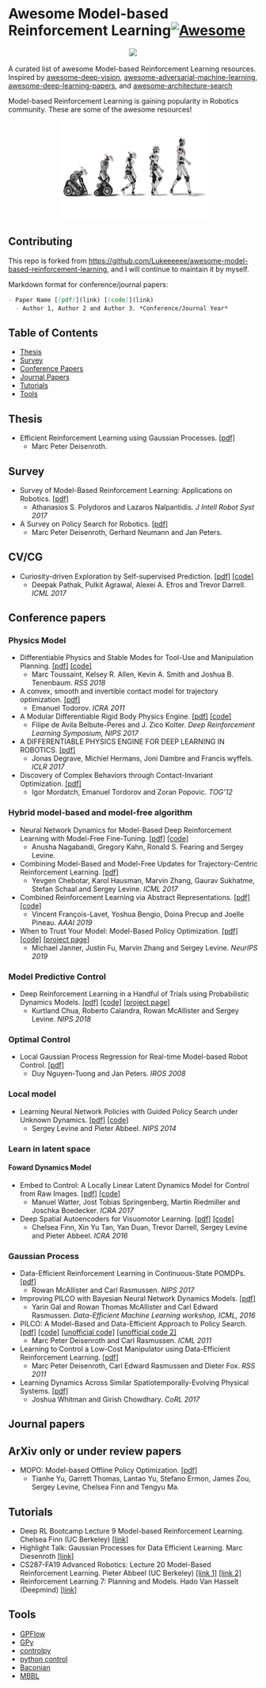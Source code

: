 # Awesome Model-based Reinforcement Learning[![Awesome](https://awesome.re/badge.svg)](https://awesome.re)

<p align="center">
  <img width="250" src="https://camo.githubusercontent.com/1131548cf666e1150ebd2a52f44776d539f06324/68747470733a2f2f63646e2e7261776769742e636f6d2f73696e647265736f726875732f617765736f6d652f6d61737465722f6d656469612f6c6f676f2e737667" "Awesome!">
</p>

A curated list of awesome Model-based Reinforcement Learning resources. Inspired by [awesome-deep-vision](https://github.com/kjw0612/awesome-deep-vision), [awesome-adversarial-machine-learning](https://github.com/yenchenlin/awesome-adversarial-machine-learning), [awesome-deep-learning-papers](https://github.com/terryum/awesome-deep-learning-papers), and [awesome-architecture-search](https://github.com/markdtw/awesome-architecture-search)

Model-based Reinforcement Learning is gaining popularity in Robotics community. These are some of the awesome resources!

<p align="center">
  <img src="src/contributing.jpg" width="300">
</p>

## Contributing

This repo is forked from <https://github.com/Lukeeeeee/awesome-model-based-reinforcement-learning,> and I will continue to maintain it by myself.

Markdown format for conference/journal papers:

```markdown
- Paper Name [[pdf]](link) [[code]](link)
  - Author 1, Author 2 and Author 3. *Conference/Journal Year*
```

## Table of Contents

- [Thesis](#thesis)
- [Survey](#survey)
- [Conference Papers](#conference_papers)
- [Journal Papers](#journal_papers)
- [Tutorials](#tutorials)
- [Tools](#tools)

## Thesis

- Efficient Reinforcement Learning using Gaussian Processes. [[pdf]](https://pdfs.semanticscholar.org/c9f2/1b84149991f4d547b3f0f625f710750ad8d9.pdf)
  - Marc Peter Deisenroth.

## Survey

- Survey of Model-Based Reinforcement Learning: Applications on Robotics. [[pdf]](https://link.springer.com/article/10.1007/s10846-017-0468-y)
  - Athanasios S. Polydoros and Lazaros Nalpantidis. *J Intell Robot Syst 2017*
- A Survey on Policy Search for Robotics.
[[pdf]](https://core.ac.uk/download/pdf/84341151.pdf)
  - Marc Peter Deisenroth, Gerhard Neumann and Jan Peters.

## CV/CG

- Curiosity-driven Exploration by Self-supervised Prediction. [[pdf]](https://arxiv.org/pdf/1705.05363.pdf) [[code]](https://github.com/pathak22/noreward-rl)
  - Deepak Pathak, Pulkit Agrawal, Alexei A. Efros and Trevor Darrell. *ICML 2017*

## Conference papers

### Physics Model

- Differentiable Physics and Stable Modes for Tool-Use and Manipulation Planning. [[pdf]](http://www.roboticsproceedings.org/rss14/p44.pdf) [[code]](https://github.com/MarcToussaint/18-RSS-PhysicalManipulation)
  - Marc Toussaint, Kelsey R. Allen, Kevin A. Smith and Joshua B. Tenenbaum. *RSS 2018*
- A convex, smooth and invertible contact model for trajectory optimization. [[pdf]](https://homes.cs.washington.edu/~todorov/courses/amath533/ContactConvex.pdf)
  - Emanuel Todorov. *ICRA 2011*
- A Modular Differentiable Rigid Body Physics Engine. [[pdf]](https://drive.google.com/file/d/1K8t4gQExFXbuG4F9Zd2_30Y5wtpdEST7/view) [[code]](https://github.com/locuslab/lcp-physics)
  - Filipe de Avila Belbute-Peres and J. Zico Kolter. *Deep Reinforcement Learning Symposium, NIPS 2017*
- A DIFFERENTIABLE PHYSICS ENGINE FOR DEEP LEARNING IN ROBOTICS. [[pdf]](https://openreview.net/pdf?id=HkrB8XXte)
  - Jonas Degrave, Michiel Hermans, Joni Dambre and Francis wyffels. *ICLR 2017*
- Discovery of Complex Behaviors through Contact-Invariant Optimization. [[pdf]](https://homes.cs.washington.edu/~todorov/papers/MordatchSIGGRAPH12.pdf)
  - Igor Mordatch, Emanuel Tordorov and Zoran Popovic. *TOG'12*

### Hybrid model-based and model-free algorithm

- Neural Network Dynamics for Model-Based Deep Reinforcement Learning with Model-Free Fine-Tuning. [[pdf]](https://arxiv.org/pdf/1708.02596.pdf) [[code]](https://github.com/nagaban2/nn_dynamics)
  - Anusha Nagabandi, Gregory Kahn, Ronald S. Fearing and Sergey Levine.
- Combining Model-Based and Model-Free Updates for Trajectory-Centric Reinforcement Learning. [[pdf]](https://arxiv.org/pdf/1703.03078.pdf)
  - Yevgen Chebotar, Karol Hausman, Marvin Zhang, Gaurav Sukhatme, Stefan Schaal and Sergey Levine. *ICML 2017*
- Combined Reinforcement Learning via Abstract Representations. [[pdf]](https://arxiv.org/pdf/1809.04506.pdf) [[code]](https://github.com/VinF/deer)
  - Vincent François-Lavet, Yoshua Bengio, Doina Precup and Joelle Pineau. *AAAI 2019*
- When to Trust Your Model: Model-Based Policy Optimization. [[pdf]](https://arxiv.org/pdf/1906.08253.pdf) [[code]](https://github.com/JannerM/mbpo) [[project page]](https://people.eecs.berkeley.edu/~janner/mbpo/)
  - Michael Janner, Justin Fu, Marvin Zhang and Sergey Levine. *NeurIPS 2019*

### Model Predictive Control

- Deep Reinforcement Learning in a Handful of Trials using Probabilistic Dynamics Models. [[pdf]](https://arxiv.org/pdf/1805.12114.pdf) [[code]](https://github.com/kchua/handful-of-trials) [[project page]](https://sites.google.com/view/drl-in-a-handful-of-trials/)
  - Kurtland Chua, Roberto Calandra, Rowan McAllister and Sergey Levine. *NIPS 2018*

### Optimal Control

- Local Gaussian Process Regression for Real-time Model-based Robot Control. [[pdf]](https://ieeexplore.ieee.org/stamp/stamp.jsp?tp=&arnumber=4650850)
  - Duy Nguyen-Tuong and Jan Peters. *IROS 2008*

### Local model

- Learning Neural Network Policies with Guided Policy Search under Unknown Dynamics. [[pdf]](https://people.eecs.berkeley.edu/~svlevine/papers/mfcgps.pdf) [[code]](https://github.com/cbfinn/gps/blob/master/docs/index.md)
  - Sergey Levine and Pieter Abbeel. *NIPS 2014*

### Learn in latent space

#### Foward Dynamics Model

- Embed to Control: A Locally Linear Latent Dynamics Model for Control from Raw Images. [[pdf]](https://arxiv.org/pdf/1506.07365.pdf) [[code]](https://github.com/ericjang/e2c)
  - Manuel Watter, Jost Tobias Springenberg, Martin Riedmiller and Joschka Boedecker. *ICRA 2017*
- Deep Spatial Autoencoders for Visuomotor Learning. [[pdf]](https://arxiv.org/pdf/1509.06113.pdf) [[code]](https://github.com/cbfinn/gps/blob/master/docs/index.md)
  - Chelsea Finn, Xin Yu Tan, Yan Duan, Trevor Darrell, Sergey Levine and Pieter Abbeel. *ICRA 2016*

### Gaussian Process

- Data-Efficient Reinforcement Learning in Continuous-State POMDPs. [[pdf]](https://papers.nips.cc/paper/6799-data-efficient-reinforcement-learning-in-continuous-state-action-gaussian-pomdps.pdf)
  - Rowan McAllister and Carl Rasmussen. *NIPS 2017*
- Improving PILCO with Bayesian Neural Network Dynamics Models. [[pdf]](http://mlg.eng.cam.ac.uk/yarin/PDFs/DeepPILCO.pdf)
  - Yarin Gal and Rowan Thomas McAllister and Carl Edward Rasmussen. *Data-Efficient Machine Learning workshop, ICML, 2016*
- PILCO: A Model-Based and Data-Efficient Approach to Policy Search. [[pdf]](http://mlg.eng.cam.ac.uk/pub/pdf/DeiRas11.pdf) [[code]](http://mlg.eng.cam.ac.uk/pilco/) [[unofficial code]](https://github.com/nrontsis/PILCO) [[unofficial code 2]](https://github.com/edlanglois/mbbl-pilco)
  - Marc Peter Deisenroth and Carl Rasmussen. *ICML 2011*
- Learning to Control a Low-Cost Manipulator using Data-Efficient Reinforcement Learning. [[pdf]](http://www.roboticsproceedings.org/rss07/p08.pdf)
  - Marc Peter Deisenroth, Carl Edward Rasmussen and Dieter Fox. *RSS 2011*
- Learning Dynamics Across Similar Spatiotemporally-Evolving Physical Systems. [[pdf]](http://proceedings.mlr.press/v78/whitman17a/whitman17a.pdf)
  - Joshua Whitman and Girish Chowdhary. *CoRL 2017*

## Journal papers

## ArXiv only or under review papers

- MOPO: Model-based Offline Policy Optimization. [[pdf]](https://arxiv.org/pdf/2005.13239)
  - Tianhe Yu, Garrett Thomas, Lantao Yu, Stefano Ermon, James Zou, Sergey Levine, Chelsea Finn and Tengyu Ma.

## Tutorials

- Deep RL Bootcamp Lecture 9 Model-based Reinforcement Learning. Chelsea Finn (UC Berkeley) [[link]](https://www.youtube.com/watch?v=iC2a7M9voYU)
- Highlight Talk: Gaussian Processes for Data Efficient Learning. Marc Diesenroth [[link]](https://www.youtube.com/watch?v=dWsjjszwfi0)
- CS287-FA19 Advanced Robotics: Lecture 20 Model-Based Reinforcement Learning. Pieter Abbeel (UC Berkeley) [[link 1]](https://www.youtube.com/watch?v=Y2XBiUtZo1k) [[link 2]](https://www.youtube.com/watch?v=HRp6DH5M7Co)
- Reinforcement Learning 7: Planning and Models. Hado Van Hasselt (Deepmind) [[link]](https://www.youtube.com/watch?v=Xrxrd8nl4YI)

## Tools

- [GPFlow](https://github.com/GPflow/GPflow)
- [GPy](https://github.com/SheffieldML/GPy)
- [controlpy](https://github.com/markwmuller/controlpy)
- [python control](https://github.com/python-control/python-control)
- [Baconian](https://github.com/cap-ntu/baconian-project)
- [MBBL](https://github.com/WilsonWangTHU/mbbl)
